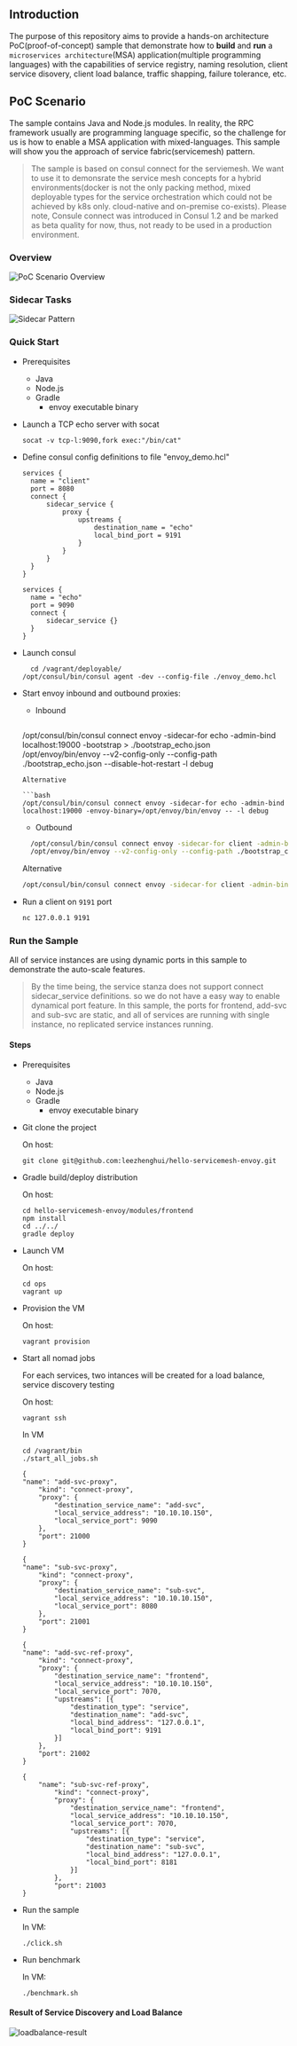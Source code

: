 ## Introduction

The purpose of this repository aims to provide a hands-on architecture PoC(proof-of-concept) sample that demonstrate how to **build** and **run** a `microservices architecture`(MSA) application(multiple programming languages) with the capabilities of service registry, naming resolution, client service disovery, client load balance, traffic shapping, failure tolerance, etc. 

## PoC Scenario 

The sample contains Java and Node.js modules. In reality, the RPC framework usually are programming language specific, so the challenge for us is how to enable a MSA application with mixed-languages. This sample will show you the approach of service fabric(servicemesh) pattern.

>
> The sample is based on consul connect for the serviemesh. We want to use it to demonsrate the service mesh concepts for a hybrid environments(docker is not the only packing method, mixed deployable types for the service orchestration which could not be achieved by k8s only. cloud-native and on-premise co-exists). Please note, Consule connect was introduced in Consul 1.2 and be marked as beta quality for now, thus, not ready to be used in a production environment.

### Overview

![PoC Scenario Overview](./docs/architecture-servicemesh-components.png)

### Sidecar Tasks 

![Sidecar Pattern](./docs/architecture-sidecar-proxy-with-taskgroup.png)

### Quick Start

- Prerequisites 
  - Java
  - Node.js
  - Gradle
	- envoy executable binary

- Launch a TCP echo server with socat

  ```
  socat -v tcp-l:9090,fork exec:"/bin/cat"
  ```

- Define consul config definitions to file "envoy\_demo.hcl"
  ```
  services {
  	name = "client"
  	port = 8080
  	connect {
  		sidecar_service {
  			proxy {
  				upstreams {
  					destination_name = "echo"
  					local_bind_port = 9191
  				}
  			}
  		}
  	}
  }
  
  services {
  	name = "echo"
  	port = 9090
  	connect {
  		sidecar_service {}
  	}
  }
  ```

- Launch consul
  ```shell
	cd /vagrant/deployable/
  /opt/consul/bin/consul agent -dev --config-file ./envoy_demo.hcl
  ```
- Start envoy inbound and outbound proxies:

  - Inbound

	```bash
  /opt/consul/bin/consul connect envoy -sidecar-for echo -admin-bind localhost:19000 -bootstrap > ./bootstrap_echo.json 
	/opt/envoy/bin/envoy --v2-config-only --config-path ./bootstrap_echo.json --disable-hot-restart -l debug
	```
  Alternative	

	```bash
  /opt/consul/bin/consul connect envoy -sidecar-for echo -admin-bind localhost:19000 -envoy-binary=/opt/envoy/bin/envoy -- -l debug
	```

	- Outbound

  ```bash
	/opt/consul/bin/consul connect envoy -sidecar-for client -admin-bind localhost:19001 -bootstrap > ./bootstrap_client.json
	/opt/envoy/bin/envoy --v2-config-only --config-path ./bootstrap_client.json --disable-hot-restart -l debug
	```
  
	Alternative	

	```bash
	/opt/consul/bin/consul connect envoy -sidecar-for client -admin-bind localhost:19001 -envoy-binary=/opt/envoy/bin/envoy -- -l debug
	```

- Run a client on `9191` port

  ```bash
  nc 127.0.0.1 9191
  ```

### Run the Sample 

All of service instances are using dynamic ports in this sample to demonstrate the auto-scale features. 

> 
> By the time being, the service stanza does not support connect sidecar\_service definitions. so we do not have a easy way to enable dynamical port feature. In this sample, the ports for frontend, add-svc and sub-svc are static, and all of services are running with single instance, no replicated service instances running.

#### Steps

- Prerequisites 
  - Java
  - Node.js
  - Gradle
	- envoy executable binary

- Git clone the project

	On host:
  ```shell
  git clone git@github.com:leezhenghui/hello-servicemesh-envoy.git
  ```

- Gradle build/deploy distribution
  
  On host:
  ```shell
  cd hello-servicemesh-envoy/modules/frontend
  npm install
  cd ../../
  gradle deploy 
  ```

- Launch VM 
  
	On host:
	```shell
	cd ops
	vagrant up
  ```

- Provision the VM 
  
	On host:
	```shell
	vagrant provision 
  ```

- Start all nomad jobs 

  For each services, two intances will be created for a load balance, service discovery testing
  
	On host:

	```shell
  vagrant ssh
  ```

	In VM
	```shell
	cd /vagrant/bin
	./start_all_jobs.sh
	```

	```
  {
  	"name": "add-svc-proxy",
  		"kind": "connect-proxy",
  		"proxy": {
  			"destination_service_name": "add-svc",
  			"local_service_address": "10.10.10.150",
  			"local_service_port": 9090
  		},
  		"port": 21000
  }

	```

	```
  {
  	"name": "sub-svc-proxy",
  		"kind": "connect-proxy",
  		"proxy": {
  			"destination_service_name": "sub-svc",
  			"local_service_address": "10.10.10.150",
  			"local_service_port": 8080
  		},
  		"port": 21001
  }
	```

	```
  {
  	"name": "add-svc-ref-proxy",
  		"kind": "connect-proxy",
  		"proxy": {
  			"destination_service_name": "frontend",
  			"local_service_address": "10.10.10.150",
  			"local_service_port": 7070,
  			"upstreams": [{
  				"destination_type": "service",
  				"destination_name": "add-svc",
  				"local_bind_address": "127.0.0.1",
  				"local_bind_port": 9191
  			}]
  		},
  		"port": 21002
  }
	```

	```
	{
		"name": "sub-svc-ref-proxy",
			"kind": "connect-proxy",
			"proxy": {
				"destination_service_name": "frontend",
				"local_service_address": "10.10.10.150",
				"local_service_port": 7070,
				"upstreams": [{
					"destination_type": "service",
					"destination_name": "sub-svc",
					"local_bind_address": "127.0.0.1",
					"local_bind_port": 8181
				}]
			},
			"port": 21003
	}
	```

- Run the sample 

  In VM:
	```shell
	./click.sh
  ```

- Run benchmark 

  In VM:
	```shell
	./benchmark.sh
  ```

#### Result of Service Discovery and Load Balance

![loadbalance-result](./docs/loadbalance-result.png)
